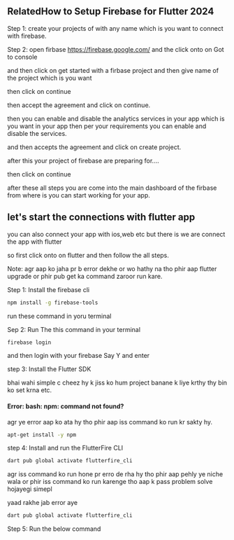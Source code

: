 
## RelatedHow to Setup Firebase for Flutter 2024 

Step 1: create your projects of with any name which is you want to connect with firebase.

Step 2: open firbase https://firebase.google.com/ and the click onto on Got to console

and then click on get started with a firbase project and then give name of the project which is you want

then click on continue

then accept the agreement and click on continue.

then you can enable and disable the analytics services in your app which is you want in your app then per your requirements you can enable and disable the services.

and then accepts the agreement and click on create project. 

after this your project of firebase are preparing for....

then click on continue

after these all steps you are come into the main dashboard of the firbase from where is you can start working for your app.


## let's start the connections with flutter app
you can also connect your app with ios,web etc but there is we are connect the app with flutter 

so first click onto on flutter and then follow the all steps.

Note: agr aap ko jaha pr b error dekhe or wo hathy na tho phir aap flutter upgrade or phir pub get ka command zaroor run kare.

Step 1: Install the firebase cli
```bash 
npm install -g firebase-tools
```

run these command in yoru terminal

Sep 2: Run The this command in your terminal
```bash 
firebase login
```

and then login with your firebase Say Y and enter

step 3: Install the Flutter SDK

bhai wahi simple c cheez hy k jiss ko hum project banane k liye krthy thy bin ko set krna etc.

#### Error: bash: npm: command not found?

agr ye error aap ko ata hy tho phir aap iss command ko run kr sakty hy.

```bash 
apt-get install -y npm
```
step 4: Install and run the FlutterFire CLI

```bash
dart pub global activate flutterfire_cli
 ```
 agr iss command ko run hone pr erro de rha hy tho phir aap pehly ye niche wala or phir iss command ko run karenge tho aap k pass problem solve hojayegi simepl

 yaad rakhe jab error aye

```bash 
dart pub global activate flutterfire_cli
```

Step 5: Run the below command

```bash 

```












